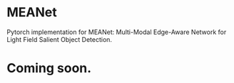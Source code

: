 # MEANet

Pytorch implementation for MEANet:  Multi-Modal Edge-Aware Network for Light Field Salient Object Detection.

# Coming soon.
